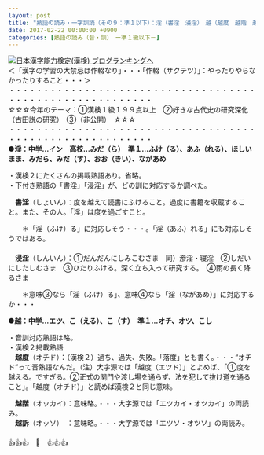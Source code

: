 ```yaml
---
layout: post
title: "熟語の読み・一字訓読（その９：準１以下）：淫（書淫　浸淫）　越（越度　越階　越訴）"
date: 2017-02-22 00:00:00 +0900
categories: [熟語の読み（音・訓）　ー準１級以下－]
---
```


[![](/syuusyuu9701/assets/images/熟語の読み・一字訓読（その９：準１以下）：淫（書淫-浸淫）-越（越度-越階-越訴）-br_c_3028_1.gif)](http://blog.with2.net/link.php?1659096:3028 "日本漢字能力検定(漢検) ブログランキングへ")[日本漢字能力検定(漢検) ブログランキングへ](http://blog.with2.net/link.php?1659096:3028)  
＜「漢字の学習の大禁忌は作輟なり」・・・「作輟（サクテツ）」：やったりやらなかったりすること・・・＞  
・・・・・・・・・・・・・・・・・・・・・・・・・・・・・・・・・・・・・・・・・・・・・・・・・・・・・・・・・  
☆☆☆今年のテーマ：①漢検１級１９９点以上　②好きな古代史の研究深化（古田説の研究）　③（非公開）　☆☆☆　　  
・・・・・・・・・・・・・・・・・・・・・・・・・・・・・・・・・・・・・・・・・・・・・・・・・・・・・・・・・  
**●淫：中学…イン　高校…みだ（ら）　準１…ふけ（る）、あふ（れる）、ほしいまま、みだら、みだ（す）、おお（きい）、ながあめ**  
  
・漢検２にたくさんの掲載熟語あり。省略。  
・下付き熟語の「書淫」「浸淫」が、どの訓に対応するか調べた。  
  
　**書淫**（しょいん）：度を越えて読書にふけること。過度に書籍を収蔵すること。また、その人。「淫」は度を過ごすこと。  
  
　　＊「淫（ふけ）る」に対応しそう・・・。「淫（あふ）れる」にも対応しそうではある。  
　  
　**浸淫**（しんいん）：①だんだんにしみこむさま　同）滲淫・寝淫　②しだいにしたしむさま　③ひたりふける。深く立ち入って研究する。　④雨の長く降るさま  
  
　　＊意味③なら「淫（ふけ）る」、意味④なら「淫（ながあめ）」に対応するか・・・  
  
●**越：中学…エツ、こ（える）、こ（す）　準１…オチ、オツ、こし**  
  
・音訓対応熟語は略。  
・漢検２掲載熟語  
　**越度**（オチド）：（漢検２）過ち、過失、失敗。「落度」とも書く。・・・“オチド”って音熟語なんだ。（注）大字源では「越度（エツド）」とよめば、「①度を越える。ですぎる。②正式の関門や渡し場を通らず、法を犯して抜け道を通ること」。「越度（オチド）」と読めば漢検２と同じ意味。  
  
　**越階**（オッカイ）：意味略。・・・大字源では「エツカイ・オツカイ」の両読み。  
　**越訴**（オッソ）　：意味略。・・・大字源では「エツソ・オツソ」の両読み。  
　  
👍👍👍　🐔　👍👍👍